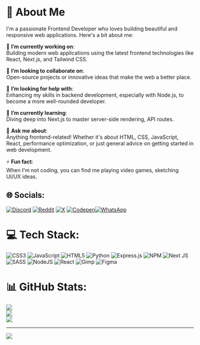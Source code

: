 # 👋 About Me

I'm a passionate Frontend Developer who loves building beautiful and responsive web applications. Here's a bit about me:

🔭 **I’m currently working on**:  
Building modern web applications using the latest frontend technologies like React, Next.js, and Tailwind CSS.

👯 **I’m looking to collaborate on**:  
Open-source projects or innovative ideas that make the web a better place.

🤝 **I’m looking for help with**:  
Enhancing my skills in backend development, especially with Node.js, to become a more well-rounded developer.

🌱 **I’m currently learning**:  
Diving deep into Next.js to master server-side rendering, API routes.

💬 **Ask me about**:  
Anything frontend-related! Whether it's about HTML, CSS, JavaScript, React, performance optimization, or just general advice on getting started in web development.

⚡ **Fun fact**:  
When I'm not coding, you can find me playing video games, sketching UI/UX ideas.


## 🌐 Socials:
[![Discord](https://img.shields.io/badge/Discord-%237289DA.svg?logo=discord&logoColor=white)](https://discord.gg/frtook) [![Reddit](https://img.shields.io/badge/Reddit-%23FF4500.svg?logo=Reddit&logoColor=white)](https://reddit.com/user/frtook) [![X](https://img.shields.io/badge/X-black.svg?logo=X&logoColor=white)](https://x.com/frtook) [![Codepen](https://img.shields.io/badge/Codepen-000000?style=for-the-badge&logo=codepen&logoColor=white)](https://codepen.io/frtook)[![WhatsApp](https://img.shields.io/badge/WhatsApp-25D366?logo=whatsapp&logoColor=white)](https://wa.me/qr/EFR2U3RB47JCN1)

# 💻 Tech Stack:
![CSS3](https://img.shields.io/badge/css3-%231572B6.svg?style=for-the-badge&logo=css3&logoColor=white) ![JavaScript](https://img.shields.io/badge/javascript-%23323330.svg?style=for-the-badge&logo=javascript&logoColor=%23F7DF1E) ![HTML5](https://img.shields.io/badge/html5-%23E34F26.svg?style=for-the-badge&logo=html5&logoColor=white) ![Python](https://img.shields.io/badge/python-3670A0?style=for-the-badge&logo=python&logoColor=ffdd54) ![Express.js](https://img.shields.io/badge/express.js-%23404d59.svg?style=for-the-badge&logo=express&logoColor=%2361DAFB) ![NPM](https://img.shields.io/badge/NPM-%23CB3837.svg?style=for-the-badge&logo=npm&logoColor=white) ![Next JS](https://img.shields.io/badge/Next-black?style=for-the-badge&logo=next.js&logoColor=white) ![SASS](https://img.shields.io/badge/SASS-hotpink.svg?style=for-the-badge&logo=SASS&logoColor=white) ![NodeJS](https://img.shields.io/badge/node.js-6DA55F?style=for-the-badge&logo=node.js&logoColor=white) ![React](https://img.shields.io/badge/react-%2320232a.svg?style=for-the-badge&logo=react&logoColor=%2361DAFB) ![Gimp](https://img.shields.io/badge/Gimp-657D8B?style=for-the-badge&logo=gimp&logoColor=FFFFFF) ![Figma](https://img.shields.io/badge/figma-%23F24E1E.svg?style=for-the-badge&logo=figma&logoColor=white)
# 📊 GitHub Stats:
![](https://github-readme-stats.vercel.app/api?username=frtook&theme=dark&hide_border=false&include_all_commits=false&count_private=false)<br/>
![](https://github-readme-streak-stats.herokuapp.com/?user=frtook&theme=dark&hide_border=false)<br/>
![](https://github-readme-stats.vercel.app/api/top-langs/?username=frtook&theme=dark&hide_border=false&include_all_commits=false&count_private=false&layout=compact)

---
[![](https://visitcount.itsvg.in/api?id=frtook&icon=0&color=0)](https://visitcount.itsvg.in)

<!-- Proudly created with GPRM ( https://gprm.itsvg.in ) -->
